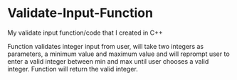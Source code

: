 # Validate-Input-Function
My validate input function/code that I created in C++


Function validates integer input from user, will take two
integers as parameters, a minimum value and maximum value and will 
reprompt user to enter a valid integer between 
min and max until user chooses a valid integer. Function will return the
valid integer. 
